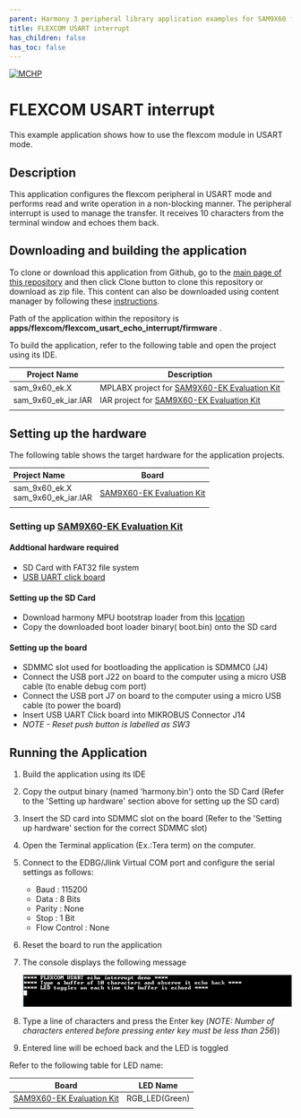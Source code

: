 ```yaml
---
parent: Harmony 3 peripheral library application examples for SAM9X60 family
title: FLEXCOM USART interrupt 
has_children: false
has_toc: false
---
```


[![MCHP](https://www.microchip.com/ResourcePackages/Microchip/assets/dist/images/logo.png)](https://www.microchip.com)

# FLEXCOM USART interrupt

This example application shows how to use the flexcom module in USART mode.

## Description

This application configures the flexcom peripheral in USART mode and performs read and write operation in a non-blocking manner. The peripheral interrupt is used to manage the transfer. It receives 10 characters from the terminal window and echoes them back.

## Downloading and building the application

To clone or download this application from Github, go to the [main page of this repository](https://github.com/Microchip-MPLAB-Harmony/csp_apps_sam_9x60) and then click Clone button to clone this repository or download as zip file.
This content can also be downloaded using content manager by following these [instructions](https://github.com/Microchip-MPLAB-Harmony/contentmanager/wiki).

Path of the application within the repository is **apps/flexcom/flexcom_usart_echo_interrupt/firmware** .

To build the application, refer to the following table and open the project using its IDE.

| Project Name      | Description                                    |
| ----------------- | ---------------------------------------------- |
| sam_9x60_ek.X | MPLABX project for [SAM9X60-EK Evaluation Kit](https://www.microchip.com/developmenttools/ProductDetails/DT100126) |
| sam_9x60_ek_iar.IAR | IAR project for [SAM9X60-EK Evaluation Kit](https://www.microchip.com/developmenttools/ProductDetails/DT100126) |
|||

## Setting up the hardware

The following table shows the target hardware for the application projects.

| Project Name| Board|
|:---------|:---------:|
| sam_9x60_ek.X <br> sam_9x60_ek_iar.IAR | [SAM9X60-EK Evaluation Kit](https://www.microchip.com/developmenttools/ProductDetails/DT100126) |
|||

### Setting up [SAM9X60-EK Evaluation Kit](https://www.microchip.com/developmenttools/ProductDetails/DT100126)

#### Addtional hardware required

- SD Card with FAT32 file system
- [USB UART click board](http://www.mikroe.com/usb-uart-click)

#### Setting up the SD Card

- Download harmony MPU bootstrap loader from this [location](https://github.com/Microchip-MPLAB-Harmony/at91bootstrap/blob/sam9x60ek/boot.bin)
- Copy the downloaded boot loader binary( boot.bin) onto the SD card

#### Setting up the board

- SDMMC slot used for bootloading the application is SDMMC0 (J4)
- Connect the USB port J22 on board to the computer using a micro USB cable (to enable debug com port)
- Connect the USB port J7 on board to the computer using a micro USB cable (to power the board)
- Insert USB UART Click board into MIKROBUS Connector J14
- *NOTE - Reset push button is labelled as SW3*

## Running the Application

1. Build the application using its IDE
2. Copy the output binary (named 'harmony.bin') onto the SD Card (Refer to the 'Setting up hardware' section above for setting up the SD card)
3. Insert the SD card into SDMMC slot on the board (Refer to the 'Setting up hardware' section for the correct SDMMC slot)
4. Open the Terminal application (Ex.:Tera term) on the computer.
5. Connect to the EDBG/Jlink Virtual COM port and configure the serial settings as follows:
    - Baud : 115200
    - Data : 8 Bits
    - Parity : None
    - Stop : 1 Bit
    - Flow Control : None
6. Reset the board to run the application
7. The console displays the following message

    ![output](images/output_flexcom_usart_echo_interrupt.png)

8. Type a line of characters and press the Enter key (*NOTE: Number of characters entered before pressing enter key must be less than 256*))
9. Entered line will be echoed back and the LED is toggled

Refer to the following table for LED name:

| Board      | LED Name                                    |
| ----------------- | ---------------------------------------------- |
| [SAM9X60-EK Evaluation Kit](https://www.microchip.com/developmenttools/ProductDetails/DT100126) | RGB_LED(Green)  |
|||
